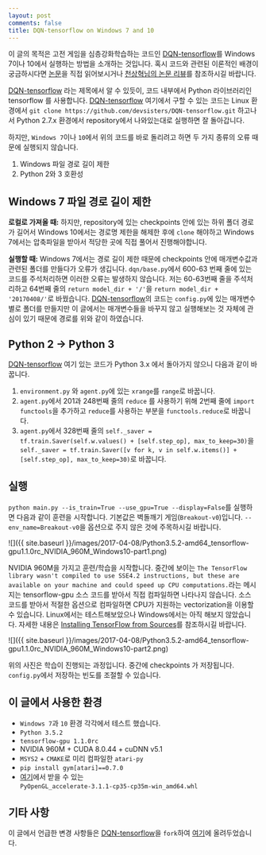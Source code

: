 ```yaml
---
layout: post
comments: false
title: DQN-tensorflow on Windows 7 and 10
---
```



이 글의 목적은 고전 게임을 심층강화학습하는 코드인 [DQN-tensorflow](https://github.com/devsisters/DQN-tensorflow)를 Windows 7이나 10에서 실행하는 방법을 소개하는 것입니다. 혹시 코드와 관련된 이론적인 배경이 궁금하시다면 [논문](http://home.uchicago.edu/~arij/journalclub/papers/2015_Mnih_et_al.pdf)을 직접 읽어보시거나 [천상혁님의 논문 리뷰](http://sanghyukchun.github.io/90/)를 참조하시길 바랍니다.

[DQN-tensorflow](https://github.com/devsisters/DQN-tensorflow) 라는 제목에서 알 수 있듯이, 코드 내부에서 Python 라이브러리인 tensorflow 를 사용합니다. [DQN-tensorflow](https://github.com/devsisters/DQN-tensorflow) 여기에서 구할 수 있는 코드는 Linux 환경에서 `git clone https://github.com/devsisters/DQN-tensorflow.git` 하고나서 Python 2.7.x 환경에서 repository에서 나와있는대로 실행하면 잘 돌아갑니다.

하지만, `Windows 7`이나 `10`에서 위의 코드를 바로 돌리려고 하면 두 가지 종류의 오류 때문에 실행되지 않습니다.

  1.  Windows 파일 경로 길이 제한
  2.  Python 2와 3 호환성

## Windows 7 파일 경로 길이 제한
**로컬로 가져올 때:** 하지만, repository에 있는 checkpoints 안에 있는 하위 폴더 경로가 길어서 Windows 10에서는 경로명 제한을 해제한 후에 `clone` 해야하고 Windows 7에서는 압축파일을 받아서 적당한 곳에 직접 풀어서 진행해야합니다.

**실행할 때:** Windows 7에서는 경로 길이 제한 때문에 checkpoints 안에 매개변수값과 관련된 폴더를 만들다가 오류가 생깁니다. `dqn/base.py`에서 600-63 번째 줄에 있는 코드를 주석처리하면 이러한 오류는 발생하지 않습니다. 저는 60-63번째 줄을 주석처리하고 64번째 줄의 `return model_dir + '/'`을 `return model_dir + '20170408/'`로 바꿨습니다. [DQN-tensorflow](https://github.com/devsisters/DQN-tensorflow)의 코드는 `config.py`에 있는 매개변수별로 폴더를 만들지만 이 글에서는 매개변수들을 바꾸지 않고 실행해보는 것 자체에 관심이 있기 때문에 경로를 위와 같이 하였습니다.


## Python 2 → Python 3
[DQN-tensorflow](https://github.com/devsisters/DQN-tensorflow) 여기 있는 코드가 Python 3.x 에서 돌아가지 않으니 다음과 같이 바꿉니다.

1. `environment.py` 와 `agent.py`에 있는 `xrange`를 `range`로 바꿉니다.
2. `agent.py`에서 201과 248번째 줄의 `reduce` 를 사용하기 위해 2번째 줄에 `import functools`을 추가하고 `reduce`를 사용하는 부분을 `functools.reduce`로 바꿉니다.
3. `agent.py`에서 328번째 줄의 `self._saver = tf.train.Saver(self.w.values() + [self.step_op], max_to_keep=30)`을 `self._saver = tf.train.Saver([v for k, v in self.w.items()] + [self.step_op], max_to_keep=30)`로 바꿉니다.


## 실행
`python main.py --is_train=True --use_gpu=True --display=False`를 실행하면 다음과 같이 훈련을 시작합니다. 기본값은 벽돌깨기 게임(`Breakout-v0`)입니다. `--env_name=Breakout-v0`을 옵션으로 주지 않은 것에 주목하시길 바랍니다.

![]({{ site.baseurl }}/images/2017-04-08/Python3.5.2-amd64_tensorflow-gpu1.1.0rc_NVIDIA_960M_Windows10-part1.png)

NVIDIA 960M을 가지고 훈련/학습을 시작합니다. 중간에 보이는 `The TensorFlow library wasn't compiled to use SSE4.2 instructions, but these are available on your machine and could speed up CPU computations.`라는 메시지는 tensorflow-gpu 소스 코드를 받아서 직접 컴파일하면 나타나지 않습니다. 소스 코드를 받아서 적절한 옵션으로 컴파일하면 CPU가 지원하는 vectorization을 이용할 수 있습니다. Linux에서는 테스트해보았으나 Windows에서는 아직 해보지 않았습니다. 자세한 내용은 [Installing TensorFlow from Sources](https://www.tensorflow.org/install/install_sources)를 참조하시길 바랍니다.

![]({{ site.baseurl }}/images/2017-04-08/Python3.5.2-amd64_tensorflow-gpu1.1.0rc_NVIDIA_960M_Windows10-part2.png)

위의 사진은 학습이 진행되는 과정입니다. 중간에 checkpoints 가 저장됩니다. `config.py`에서 저장하는 빈도를 조절할 수 있습니다.

## 이 글에서 사용한 환경
- `Windows 7`과 `10` 환경 각각에서 테스트 했습니다.
- `Python 3.5.2`
- `tensorflow-gpu 1.1.0rc`
- NVIDIA 960M + CUDA 8.0.44 + cuDNN v5.1
- `MSYS2` + `CMAKE`로 미리 컴파일한 `atari-py`
- `pip install gym[atari]==0.7.0`
- [여기](http://www.lfd.uci.edu/~gohlke/pythonlibs/)에서 받을 수 있는 `PyOpenGL_accelerate‑3.1.1‑cp35‑cp35m‑win_amd64.whl`

## 기타 사항
이 글에서 언급한 변경 사항들은 [DQN-tensorflow](https://github.com/devsisters/DQN-tensorflow)을 `fork`하여 [여기](https://github.com/danielykim/DQN-tensorflow)에 올려두었습니다.

